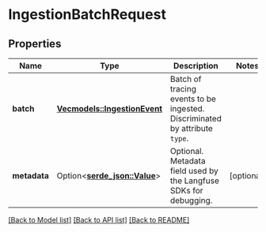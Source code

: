 # IngestionBatchRequest

## Properties

Name | Type | Description | Notes
------------ | ------------- | ------------- | -------------
**batch** | [**Vec<models::IngestionEvent>**](IngestionEvent.md) | Batch of tracing events to be ingested. Discriminated by attribute `type`. | 
**metadata** | Option<[**serde_json::Value**](.md)> | Optional. Metadata field used by the Langfuse SDKs for debugging. | [optional]

[[Back to Model list]](../README.md#documentation-for-models) [[Back to API list]](../README.md#documentation-for-api-endpoints) [[Back to README]](../README.md)


